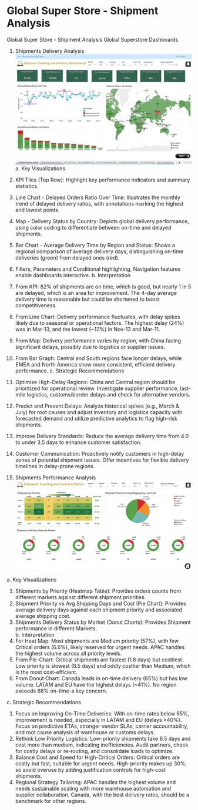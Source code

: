 # Global Super Store - Shipment Analysis
Global Super Store - Shipment Analysis
Global Superstore Dashboards
1.	Shipments Delivery Analysis
 ![ShipmentsDeliveryAnalysis](Images/ShipmentsDeliveryAnalysis.png)
a. Key Visualizations
1.	KPI Tiles (Top Row): Highlight key performance indicators and summary statistics.
2.	Line Chart - Delayed Orders Ratio Over Time: Illustrates the monthly trend of delayed delivery ratios, with annotations marking the highest and lowest points.
3.	Map - Delivery Status by Country: Depicts global delivery performance, using color coding to differentiate between on-time and delayed shipments.
4.	Bar Chart - Average Delivery Time by Region and Status: Shows a regional comparison of average delivery days, distinguishing on-time deliveries (green) from delayed ones (red).
5.	Filters, Parameters and Conditional highlighting, Navigation features enable dashboards interactive.
b. Interpretation
1.	From KPI: 82% of shipments are on time, which is good, but nearly 1 in 5 are delayed, which is an area for improvement. The 4-day average delivery time is reasonable but could be shortened to boost competitiveness.
2.	From Line Chart: Delivery performance fluctuates, with delay spikes likely due to seasonal or operational factors. The highest delay (24%) was in Mar-13, and the lowest (~12%) in Nov-13 and Mar-11.
3.	From Map: Delivery performance varies by region, with China facing significant delays, possibly due to logistics or supplier issues.
4.	From Bar Graph: Central and South regions face longer delays, while EMEA and North America show more consistent, efficient delivery performance.
c. Strategic Recommendations
1.	Optimize High-Delay Regions: China and Central region should be prioritized for operational review. Investigate supplier performance, last-mile logistics, customs/border delays and check for alternative vendors.
2.	Predict and Prevent Delays: Analyze historical spikes (e.g., March & July) for root causes and adjust inventory and logistics capacity with forecasted demand and utilize predictive analytics to flag high-risk shipments.
3.	Improve Delivery Standards: Reduce the average delivery time from 4.0 to under 3.5 days to enhance customer satisfaction.
4.	Customer Communication: Proactively notify customers in high-delay zones of potential shipment issues. Offer incentives for flexible delivery timelines in delay-prone regions.

2.	Shipments Performance Analysis
![Shipments Performance Analysis](Images/ShipmentsPerformanceAnalysis.png)
 
a. Key Visualizations
1. Shipments by Priority (Heatmap Table): Provides orders counts from different markets against different shipment priorities.
2. Shipment Priority vs Avg Shipping Days and Cost (Pie Chart): Provides average delivery days against each shipment priority and associated average shipping cost.
3. Shipments Delivery Status by Market (Donut Charts): Provides Shipment performance in different Markets.	
b. Interpretation
1.	For Heat Map: Most shipments are Medium priority (57%), with few Critical orders (6.6%), likely reserved for urgent needs. APAC handles the highest volume across all priority levels.
2.	From Pie-Chart: Critical shipments are fastest (1.8 days) but costliest. Low priority is slowest (6.5 days) and oddly costlier than Medium, which is the most cost-efficient.
3.	From Donut Chart: Canada leads in on-time delivery (65%) but has low volume. LATAM and EU have the highest delays (~41%). No region exceeds 66% on-time-a key concern.

c. Strategic Recommendations
1. Focus on Improving On-Time Deliveries: With on-time rates below 65%, improvement is needed, especially in LATAM and EU (delays >40%). Focus on predictive ETAs, stronger vendor SLAs, carrier accountability, and root cause analysis of warehouse or customs delays.
2. Rethink Low Priority Logistics: Low-priority shipments take 6.5 days and cost more than medium, indicating inefficiencies. Audit partners, check for costly delays or re-routing, and consolidate loads to optimize.
3. Balance Cost and Speed for High-Critical Orders: Critical orders are costly but fast, suitable for urgent needs. High-priority makes up 30%, so avoid overuse by adding justification controls for high-cost shipments.
4. Regional Strategy Tailoring: APAC handles the highest volume and needs sustainable scaling with more warehouse automation and supplier collaboration. Canada, with the best delivery rates, should be a benchmark for other regions.
